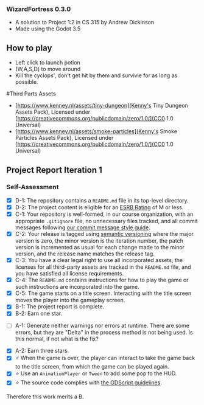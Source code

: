 ### WizardFortress 0.3.0
- A solution to Project 1:2 in CS 315 by Andrew Dickinson
- Made using the Godot 3.5
## How to play
- Left click to launch potion
- (W,A,S,D) to move around
- Kill the cyclops', don't get hit by them and survivie for as long as possible. 

#Third Parts Assets
- [https://www.kenney.nl/assets/tiny-dungeon](Kenny's Tiny Dungeon Assets Pack), Licensed under [https://creativecommons.org/publicdomain/zero/1.0/](CC0 1.0 Universal)
- [https://www.kenney.nl/assets/smoke-particles](Kenny's Smoke Particles Assets Pack), Licensed under [https://creativecommons.org/publicdomain/zero/1.0/](CC0 1.0 Universal)

## Project Report Iteration 1
### Self-Assessment

- [X] D-1: The repository contains a <code>README.md</code> file in its top-level directory.
- [X] D-2: The project content is eligible for an <a href="https://www.esrb.org/ratings-guide/">ESRB Rating</a> of M or less.
- [X] C-1: Your repository is well-formed, in our course organization, with an appropriate <code>.gitignore</code> file, no unnecessary files tracked, and all commit messages following <a href="https://cbea.ms/git-commit/">our commit message style guide</a>.
- [X] C-2: Your release is tagged using <a href="https://semver.org/">semantic versioning</a> where the major version is zero, the minor version is the iteration number, the patch version is incremented as usual for each change made to the minor version, and the release name matches the release tag.
- [X] C-3: You have a clear legal right to use all incorporated assets, the licenses for all third-party assets are tracked in the <code>README.md</code> file, and you have satisfied all license requirements.
- [X] C-4: The <code>README.md</code> contains instructions for how to play the game or such instructions are incorporated into the game.
- [X] C-5: The game starts on a title screen. Interacting with the title screen moves the player into the gameplay screen.
- [X] B-1: The project report is complete.
- [X] B-2: Earn one star.
* [ ] A-1: Generate neither warnings nor errors at runtime.
There are some errors, but they are "Delta" in the process method is not being used. Is this normal, if not what is the fix?
- [X] A-2: Earn three stars.
- [X] ⭐ When the game is over, the player can interact to take the game back to the title screen, from which the game can be played again.
- [X] ⭐ Use an <code>AnimationPlayer</code> or <code>Tween</code> to add some pop to the HUD.
- [X] ⭐ The source code complies with <a href="https://www.gdquest.com/docs/guidelines/best-practices/godot-gdscript/"> the GDScript guidelines</a>.

Therefore this work merits a B.
